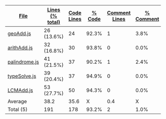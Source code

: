 
|[File](https://github.com/Agentx1943/APCSp-CreationProject/tree/main/Statistics%2Fjavascript%2FNameAscending.md%2F)|[Lines (% total)](https://github.com/Agentx1943/APCSp-CreationProject/tree/main/Statistics%2Fjavascript%2FLinesDescending.md%2F)|[Code Lines](https://github.com/Agentx1943/APCSp-CreationProject/tree/main/Statistics%2Fjavascript%2FCodeDescending.md%2F)|[% Code](https://github.com/Agentx1943/APCSp-CreationProject/tree/main/Statistics%2Fjavascript%2FProportionCodeDescending.md%2F)|[Comment Lines](https://github.com/Agentx1943/APCSp-CreationProject/tree/main/Statistics%2Fjavascript%2FCommentsDescending.md%2F)|[% Comment](https://github.com/Agentx1943/APCSp-CreationProject/tree/main/Statistics%2Fjavascript%2FProportionCommentsDescending.md%2F)|[Blank Lines](https://github.com/Agentx1943/APCSp-CreationProject/tree/main/Statistics%2Fjavascript%2FBlanksDescending.md%2F)|[% Blank](https://github.com/Agentx1943/APCSp-CreationProject/tree/main/Statistics%2Fjavascript%2FProportionBlanksDescending.md%2F)|
| --- | --- | --- | --- | --- | --- | --- | --- |
|[geoAdd.js](https://github.com/Agentx1943/APCSp-CreationProject/tree/main/src%2FgeoAdd.js)|26 (13.6%)|24|92.3%|1|3.8%|1|3.8%|
|[arithAdd.js](https://github.com/Agentx1943/APCSp-CreationProject/tree/main/src%2FarithAdd.js)|32 (16.8%)|30|93.8%|0|0.0%|2|6.3%|
|[palindrome.js](https://github.com/Agentx1943/APCSp-CreationProject/tree/main/src%2Fpalindrome.js)|41 (21.5%)|37|90.2%|1|2.4%|3|7.3%|
|[typeSolve.js](https://github.com/Agentx1943/APCSp-CreationProject/tree/main/src%2FtypeSolve.js)|39 (20.4%)|37|94.9%|0|0.0%|2|5.1%|
|[LCMAdd.js](https://github.com/Agentx1943/APCSp-CreationProject/tree/main/src%2FLCMAdd.js)|53 (27.7%)|50|94.3%|0|0.0%|3|5.7%|
|Average |38.2|35.6|X|0.4|X|2.2|X|
|Total (5)|191|178|93.2%|2| 1.0%|11|5.8%|